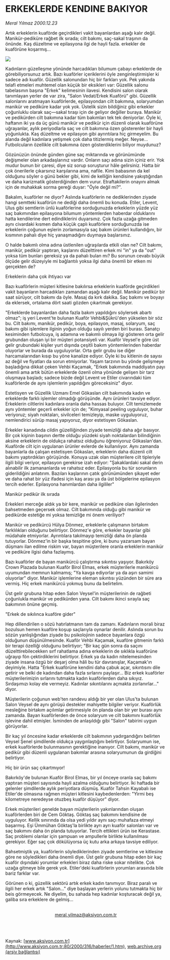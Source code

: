 # ERKEKLERDE KENDINE BAKIYOR

*Meral Yılmaz 2000.12.23*

<div>
 <p class="spot">
  Artık erkeklerin kuaförde  geçirdikleri vakit  bayanlardan aşağı kalır  değil. Manikür-pediküre  rağbet ilk sırada; cilt bakımı,  saç-sakal traşının da  önünde. Kaş düzeltme ve   epilasyona ilgi de hayli fazla. erkekler de  kuaförüne koşarmış...
 </p>
 <p class="metin">
 </p>
 <img border="0" src="/web/20020325031224im_/http://www.aksiyon.com.tr/2000/316/resimler/Erkek.jpg"/>
 <p class="metin">
  Kadınların güzelleşme yönünde harcadıkları bilumum çabayı erkeklerde de görebiliyorsunuz artık. Bazı kuaförler içeriklerini öyle zenginleştirmişler ki sadece adı kuaför. Güzellik salonundan hiç bir farkları yok. Pek yakında telafi etmeleri muhtemel olan küçük bir eksikleri var: Güzellik salonu tabelasının başına "Erkek" kelimesinin ilavesi. Kendisini salon olarak tanımlayan yerler de var zira, "Salon Vedat/Erkek Kuaförü" gibi. Güzellik salonlarını aratmayan kuaförlerde, epilasyondan cilt bakımına, solaryumdan manikür ve pediküre kadar yok yok. Üstelik sizin bildiğiniz gibi erkekler çoğunluklu olarak saç—sakal tıraşı için de geliyor değiller buraya. Manikür ve pedikürden cilt bakımına kadar tüm bakımları tek tek deniyorlar. Öyle ki, haftanın iki ya da üç günü manikür ve pedikür için düzenli olarak kuaförüne uğrayanlar, aylık periyodlarla saç ve cilt bakımına özen gösterenler bir hayli yoğunlukta. Kaş düzeltme ve epilasyon gibi ayrıntılara hiç girmeyelim. Bu alanda değil kadınlara yetişmek çok daha titizlermiş meğer. Neyse... Futbolcuların özellikle cilt bakımına özen gösterdiklerini biliyor muydunuz?
 </p>
 <p class="metin">
  Gözünüzün önünde günden güne saç miktarında ve görünümünde değişmeler olan arkadaşlarınız vardır. Onların saçı adına sizin içiniz erir. Yok mudur bunun bir çaresi, diye siz sorup soruşturur hâle gelirsiniz. Hatta bir çok önerilerle çıkarsınız karşılarına ama, nafile. Kimi babasının da kel olduğunu söyler o günü bekler gibi, kimi de kelliğin kendisine yakıştığından ve daha karizmatik gösterdiğinden dem vurur. Etraftakilerin onayını almak için de muhakkak sorma gereği duyar: "Öyle değil mi?".
 </p>
 <p class="metin">
  Bakalım, kuaförler ne diyor? Aslında kuaförlerin ne dediklerinden ziyade hangi semtteki kuaförün ne dediği daha önemli bu konuda. Etiler, Levent, Ulus gibi semtlerin ünlü kuaförlerine sorduğunuzda erkeklerin yüzde yüz saç bakımından epilasyona bilumum yöntemlerden haberdar olduklarını hatta kendilerine dert edindiklerini duyarsınız. Çok fazla uzağa gitmeden aynı civardaki kısmen daha küçük çaplı kuaförlere sorduğunuzda ise erkeklerin çoğunun eşlerin zorlamasıyla saç bakım ürünleri kullandığını, bir kısmının pahalı diye hiç yanaşmadığını duymaya başlarsınız.
 </p>
 <p class="metin">
  O halde bakımlı olma adına üstlenilen uğraşılarda etkili olan ne? Cilt bakımı, manikür, pedikür yaptıran, kaşlarını düzelttiren erkek mi "in" ya da "out" yoksa tüm bunları gereksiz ya da pahalı bulan mı? Bu sorunun cevabı büyük ölçüde gelir düzeyiyle mi bağlantılı yoksa ilgi daha önemli bir etken mi gerçekten de?
 </p>
 <p class="metin">
  Erkeklerin daha çok ihtiyacı var
 </p>
 <p class="metin">
  Bazı kuaförlerin müşteri kitlesine bakılırsa erkeklerin kuaförde geçirdikleri vakit bayanların harcadıkları zamandan aşağı kalır değil. Manikür pedikür bir saat sürüyor, cilt bakımı da öyle. Masaj da kırk dakika. Saç bakımı ve boyayı da eklersek, ortalama dört saati gözden çıkartmak gerekiyor.
 </p>
 <p class="metin">
  "Erkeklerde bayanlardan daha fazla bakım yapıldığını söylersek abartı olmaz"; iş yeri Levent'te bulunan Kuaför Vehbi&amp;Şükrü'den yükselen bir söz bu. Cilt bakımı, manikür, pedikür, boya, epilasyon, masaj, solaryum, saç bakımı gibi işlemlere ilginin yoğun olduğu sayılı yerden biri burası. Sanatçı kesiminden futbolcuya, iş adamına ve bakımlı olmaya ilgi gösteren orta gelir grubundan oluşan iyi bir müşteri potansiyeli var. Kuaför Veysel'e göre üst gelir grubundaki kişiler yurt dışında çeşitli bakım yöntemlerinden haberdar oluyorlar ve burada da uyguluyorlar. Orta gelir grubu ise diğer harcamalarından kısıp bu yöne kanalize ediyor. Öyle ki bu kitlenin de sayısı az değil ve fiyatları da sorun etmiyorlar. Yaşam tarzının bu yönde gelişmeye başladığına dikkat çeken Vehbi Kaçamak, "Erkek bakımında maddiyatın payı önemli ama artık bütün erkeklerde özenli olma yönünde gelişen bir tarz oluşmaya başladı; sadece bizde değil Levent ve Etiler civarındaki tüm kuaförlerde de aynı işlemlerin yapıldığını göreceksiniz" diyor.
 </p>
 <p class="metin">
  Estetisyen ve Güzellik Uzmanı Emel Gökaslan cilt bakımında kadın ve erkeklerde farklı işlemler olmadığı görüşünde. Aynı ürünleri tavsiye ediyor. Erkeklerin ciltlerini kadınlara oranla daha hassas buluyor. Cilt temizlemede aynı yöntemler geçerli erkekler için de; "Kimyasal peeling uyguluyor, buhar veriyoruz; siyah noktaları, sivilceleri temizleyip, maske uyguluyoruz, nemlendirici sürüp masaj yapıyoruz, diyor estetisyen Gökaslan.
 </p>
 <p class="metin">
  Erkekler kanadında cildin güzelliğinden ziyade temizliği daha ağır basıyor. Bir çok kişinin başının dertte olduğu yüzdeki siyah noktalardan bilindiğinin aksine erkeklerin de oldukça rahatsız olduğunu öğreniyoruz Gökaslan'dan. Kuaförde cilt için uygulanan ürünler evlerde de kullanılıyor. Aynı zamanda bayanlarla da çalışan estetisyen Gökaslan, erkeklerin daha düzenli cilt bakımı yaptırdıkları görüşünde. Konuya uzak olan müşterilere cilt tipleriyle ilgili bilgi veriyor, epilasyon gerekirse izah ediyor: "Şakaklardaki sakal derin alınabilir ilk zamananlarda ve rahatsız eder. Epilasyonla bu tür sorunların giderildiğini anlatırım. Bazıları kaşlarının çatık görünümünden şikayet eder ve daha rahat bir yüz ifadesi için kaş arası ya da üst bölgelerine epilasyon tercih ederler. Epilasyona hanımlardan daha ilgililer"
 </p>
 <p class="metin">
  Manikür pedikür ilk sırada
 </p>
 <p class="metin">
  Erkekleri merceğe aldık ya bir kere, manikür ve pediküre olan ilgilerinden bahsetmeden geçersek olmaz. Cilt bakımında olduğu gibi manikür ve pedikürde estetiğe mi yoksa temizliğe mi önem veriliyor?
 </p>
 <p class="metin">
  Manikür ve pedikürcü Hülya Dönmez, erkeklerle çalışmanın birtakım farklılıkları olduğunu belirtiyor. Dönmez'e göre, erkekler bayanlar gibi müdahale etmiyorlar. Ayrıntılara takılmayıp temizliği daha ön planda tutuyorlar. Dönmez'in bir başka tespitine göre, ki bunu yazarsam bayan düşmanı ilan edilme riskim var, bayan müşterilere oranla erkeklerin manikür ve pediküre ilgisi daha fazlaymış.
 </p>
 <p class="metin">
  Bazı kuaförler de bayan manikürcü çalıştırma sıkıntısı yaşıyor. Bakırköy Crown Plazada bulunan Kuaför Birol Elmas, erkek müşterilerle manikürcü uyumundan memnun kalmamış; "Ya kavga ediyorlar ya da aşırı samimi oluyorlar" diyor. Manikür işlemlerine eleman sıkıntısı yüzünden bir süre ara vermiş. Hiç erkek manikürcü yokmuş bunu da belirtelim.
 </p>
 <p class="metin">
  Üst gelir grubuna hitap eden Salon Veysel'in müşterilerinin de rağbeti çoğunlukla manikür ve pedikürden yana. Cilt bakımı ikinci sırayla saç bakımının önüne geçmiş.
 </p>
 <p class="metin">
  "Erkek de sıkılınca kuaföre gider"
 </p>
 <p class="metin">
  Hep dillendirilen o sözü hatırlatmanın tam da zamanı. Kadınların morali biraz bozulsun hemen kuaföre koşup saçlarıyla oynarlar denilir. Aslında sorun bu sözün yanlışlığından ziyade bu psikolojinin sadece bayanlara özgü olduğunun düşünülmesinde. Kuaför Vehbi Kaçamak, kuaföre gitmenin farklı bir terapi özelliği olduğunu belirtiyor; "Bir kaç gün sonra da saçını düzelttirebilecekken sırf rahatlama adına erkeklerin de sıklıkla kuaförüne uğrayıp fön çektirdiklerini belirtiyor. Erkek ya da kadın nitelemesinden ziyade insana özgü bir deşarj olma hâli bu tür davranışlar, Kaçamak'ın deyimiyle. Hatta "Erkek kuaförüne kendini daha çabuk açar, sıkıntısını dile getirir ve belki de kadından daha fazla sırlarını paylaşır... Biz erkek kuaförler müşterilerimizin sırlarını tutmakta kadın kuaförlerden daha sıkıyız. Sırdaşımızı kolay ele vermeyiz. Kadınlar sıkıntılarını açmakta zorlanırlar..." diyor.
 </p>
 <p class="metin">
  Müşterilerin çoğunun web'ten randevu aldığı bir yer olan Ulus'ta bulunan Salon Veysel de aynı görüşü destekler mahiyette bilgiler veriyor. Kuaförlük mesleğine birtakım açılımlar getirmesiyle ön planda olan bir yer burası aynı zamanda. Bayan kuaförlerden de önce solaryum ve cilt bakımını kuaförlük işlevine dahil etmişler. İsminden de anlaşıldığı gibi "Salon" tabirini uygun görüyorlar.
 </p>
 <p class="metin">
  Bir kaç yıl öncesine kadar erkeklerde cilt bakımının yadırgandığını belirten Veysel Şenel şimdilerde oldukça yaygınlaştığını belirtiyor. Solaryumun ise, erkek kuaförlerde bulunmasının gerektiğine inanıyor. Cilt bakımı, manikür ve pedikür gibi düzenli uygulanan bakımlar arasına solaryumunun da girdiğini belirtiyor.
 </p>
 <p class="metin">
  Hiç bir ürün saç çıkartmıyor!
 </p>
 <p class="metin">
  Bakırköy'de bulunan Kuaför Birol Elmas, bir yıl önceye oranla saç bakımı yaptıran müşteri sayısında hayli azalma olduğunu belirtiyor. İki haftada bir gelenler şimdilerde aylık periyotlara düşmüş. Kuaför Tahsin Kayabalı ise Etiler'de olmasına rağmen müşteri kitlesini kaybedenlerden: "Yirmi beş kilometreye neredeyse otuzbeş kuaför düşüyor" diyor.
 </p>
 <p class="metin">
  Erkek müşterileri genelde bayan müşterilerin yakınlarından oluşan kuaförlerden biri de Cem Göktaş. Göktaş saç bakımını kendisine de uyguluyor. Kellik sınırında da olsa yedi yıldır aynı saçı muhafaza etmeyi başarmış. Eşi Ümmühan Göktaş'la birlikte ayrı ayrı kuaför salonları var ve saç bakımını daha ön planda tutuyorlar. Tercih ettikleri ürün ise Kerastase. Saç problemi olanlar için şampuan ve ampullerle birlikte kullanılması gerekiyor. Eğer saç çok dökülüyorsa üç kutu arka arkaya tavsiye ediliyor.
 </p>
 <p class="metin">
  Bahsetmiştik ya, kuaförlerin söylediklerinden ziyade semtlerine ve kitlesine göre ne söyledikleri daha önemli diye. Üst gelir grubuna hitap eden bir kaç kuaför dışındaki yorumlar erkekleri biraz daha riske sokar nitelikte. Çok uzağa gitmeye bile gerek yok. Etiler'deki kuaförlerin yorumları arasında bile bariz farklar var.
 </p>
 <p class="metin">
  Görünen o ki, güzellik sektörü artık erkek kadın tanımıyor. Biraz paralı ve ilgili her erkek artık "Salon..." diye başlayan yerlerin yolunu tutmakta hiç bir beis görmeyecek. Ne diyelim, bu sahada hep kadınlar koşturacak değil ya, galiba sıra erkeklere de gelmiş...
 </p>
 <br/>
 <center>
  <a class="anaorta" href="http://web.archive.org/web/20020325031224/mailto:meral.yilmaz@aksiyon.com.tr">
   meral.yilmaz@aksiyon.com.tr
  </a>
 </center>
 <br/>
 <br/>
 <br/>
</div>

Kaynak: [www.aksiyon.com.tr](http://www.aksiyon.com.tr:80/2000/316/haberler/1.htm), [web.archive.org (arşiv bağlantısı)](http://web.archive.org/web/20020325031224/http://www.aksiyon.com.tr:80/2000/316/haberler/1.htm)
